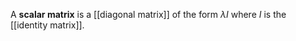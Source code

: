 A **scalar matrix** is a [[diagonal matrix]] of the form $\lambda I$ where $I$ is the [[identity matrix]].

